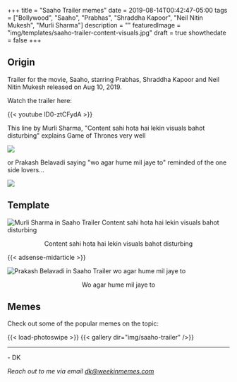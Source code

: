 +++
title = "Saaho Trailer memes"
date = 2019-08-14T00:42:47-05:00
tags = ["Bollywood", "Saaho", "Prabhas", "Shraddha Kapoor", "Neil Nitin Mukesh", "Murli Sharma"]
description = ""
featuredImage = "img/templates/saaho-trailer-content-visuals.jpg"
draft = true
showthedate = false
+++


## Origin

Trailer for the movie, Saaho, starring Prabhas, Shraddha Kapoor and Neil Nitin Mukesh released on Aug 10, 2019.

Watch the trailer here:
<!--more-->
{{< youtube lD0-ztCFydA >}}

This line by Murli Sharma, "Content sahi hota hai lekin visuals bahot disturbing" explains Game of Thrones very well

![](img/saaho-trailer/saaho-trailer-003.png)

or Prakash Belavadi saying "wo agar hume mil jaye to" reminded of the one side lovers...

![](img/saaho-trailer/saaho-trailer-008.png)

## Template

![Murli Sharma in Saaho Trailer Content sahi hota hai lekin visuals bahot disturbing](img/templates/saaho-trailer-content-visuals.jpg)
<center>Content sahi hota hai lekin visuals bahot disturbing</center>

{{< adsense-midarticle >}}

![Prakash Belavadi in Saaho Trailer wo agar hume mil jaye to](img/templates/saaho-trailer-mil-jaye.jpg)
<center>Wo agar hume mil jaye to</center>

## Memes

Check out some of the popular memes on the topic:

{{< load-photoswipe >}}
{{< gallery dir="img/saaho-trailer" />}}


---
\- DK

*Reach out to me via email dk@weekinmemes.com*